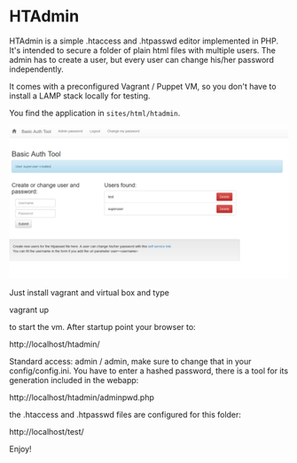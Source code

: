 HTAdmin
=======

HTAdmin is a simple .htaccess and .htpasswd editor implemented in PHP. It's intended to secure a folder of plain html files with multiple users. The admin has to create a user, but every user can change his/her password independently.

It comes with a preconfigured Vagrant / Puppet VM, so you don't have to install a LAMP stack locally for testing.

You find the application in `sites/html/htadmin`.

![Screenshot](screenshot.png "Screenshot")

Just install vagrant and virtual box and type

 vagrant up
 
to start the vm. After startup point your browser to:

http://localhost/htadmin/ 

Standard access: admin / admin, make sure to change that in your config/config.ini. You have to enter a hashed password, there is a tool for its generation included in the webapp:

http://localhost/htadmin/adminpwd.php

the .htaccess and .htpasswd files are configured for this folder:

http://localhost/test/ 

Enjoy!
